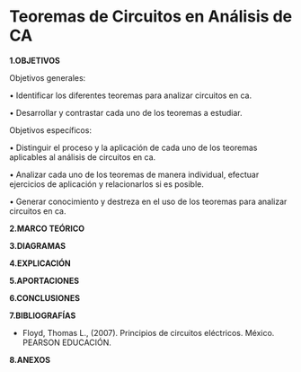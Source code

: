 # Teoremas de Circuitos en Análisis de CA
**1.OBJETIVOS**

Objetivos generales:

•	Identificar los diferentes teoremas para analizar circuitos en ca. 

•	Desarrollar y contrastar cada uno de los teoremas a estudiar.

Objetivos específicos:

•	Distinguir el proceso y la aplicación de cada uno de los teoremas aplicables al análisis de circuitos en ca.

•	Analizar cada uno de los teoremas de manera individual, efectuar ejercicios de aplicación y relacionarlos si es posible.

•	Generar conocimiento y destreza en el uso de los teoremas para analizar circuitos en ca. 

**2.MARCO TEÓRICO**


**3.DIAGRAMAS**


**4.EXPLICACIÓN**


**5.APORTACIONES**


**6.CONCLUSIONES**


**7.BIBLIOGRAFÍAS**

-	Floyd, Thomas L., (2007). Principios de circuitos eléctricos. México. PEARSON EDUCACIÓN.  

**8.ANEXOS**
